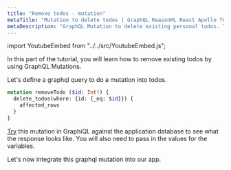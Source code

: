 ```yaml
---
title: "Remove todos - mutation"
metaTitle: "Mutation to delete todos | GraphQL ReasonML React Apollo Tutorial"
metaDescription: "GraphQL Mutation to delete existing personal todos. Try the mutation in GraphiQL, passing the Authorization token to delete a todo"
---
```


import YoutubeEmbed from "../../src/YoutubeEmbed.js";

In this part of the tutorial, you will learn how to remove existing todos by using GraphQL Mutations.

Let's define a graphql query to do a mutation into todos.

```graphql
mutation removeTodo ($id: Int!) {
  delete_todos(where: {id: {_eq: $id}}) {
    affected_rows
  }
}
```

[Try](https://hasura.io/learn/graphql/graphiql) this mutation in GraphiQL against the application database to see what the response looks like. You will also need to pass in the values for the variables.

Let's now integrate this graphql mutation into our app.